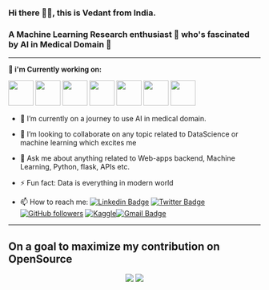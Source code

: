 ### Hi there 👋🏻, this is Vedant from India.
### A Machine Learning Research enthusiast 🧠 who's fascinated by AI in Medical Domain 🏥 

---

**🔭 i'm Currently working on:**

<code><a href="https://www.https://www.oracle.com/in/java/technologies/" target="_blank"><img height="50" src="https://www.vectorlogo.zone/logos/java/java-ar21.svg"></a></code>
<code><a href="https://www.spring.io/" target="_blank"><img height="50" src="https://www.vectorlogo.zone/logos/springio/springio-ar21.svg"></a></code>
<code><a href="https://spring.io/projects/spring-boot" target="_blank"><img height="50" src="https://img.shields.io/badge/-Springboot-black?style=flat&logo=spring"></a></code>
<code><a href="https://www.mysql.com" target="_blank"><img height="50" src="https://www.vectorlogo.zone/logos/mysql/mysql-ar21.svg"></a></code>
<code><a href="https://www.python.org/" target="_blank"><img height="50" src="https://www.vectorlogo.zone/logos/python/python-ar21.svg"></a></code>
<code><a href="https://www.tensorflow.org/" target="_blank"><img height="50" src="https://www.vectorlogo.zone/logos/tensorflow/tensorflow-ar21.svg"></a></code>
<code><a href="#" target="_blank"><img height="50" src="https://img.shields.io/badge/-Machine%20Learning-102230?style=flat"></a></code>



- 🌱 I’m currently on a journey to use AI in medical domain.

- 👯 I’m looking to collaborate on any topic related to DataScience or machine learning which excites me

- 💬 Ask me about anything related to Web-apps backend, Machine Learning, Python, flask, APIs etc.

- ⚡ Fun fact: Data is everything in modern world


- 📫 How to reach me: [![Linkedin Badge](https://img.shields.io/badge/-Vedant%20Joshi-blue?style=social&logo=Linkedin&logoColor=blue&link=https://www.linkedin.com/in/vedant-joshi-48a716180/)](https://www.linkedin.com/in/vedant-joshi-48a716180/) [![Twitter Badge](http://img.shields.io/badge/-@JVedant2308-1ca0f1?style=social&logo=twitter&logoColor=blue&link=https://twitter.com/Vedant__Trains)](https://twitter.com/Vedant__Trains) [![GitHub followers](https://img.shields.io/github/followers/JVedant?label=Follow&style=social)](https://github.com/JVedant/?tab=follow) [![Kaggle](https://img.shields.io/badge/-Vedant%20Joshi-blue?style=social&logo=Kaggle&logoColor=blue&link=https://www.kaggle.com/jvedant/)](https://www.kaggle.com/jvedant)[![Gmail Badge](https://img.shields.io/badge/-jvedant.dev@gmail.com-red?style=social&logo=Gmail&logoColor=blue)](mailto:jvedant.dev@gmail.com)

---

## On a goal to maximize my contribution on OpenSource

<p align = "center">
  <img src = "https://github-readme-stats.vercel.app/api?username=JVedant&show_icons=true&theme=radical&line_height=33">
  <img src = "https://github-readme-stats.vercel.app/api/top-langs/?username=JVedant&hide_langs_below=.25&theme=radical">
</p>
